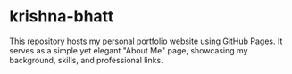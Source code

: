 # krishna-bhatt
This repository hosts my personal portfolio website using GitHub Pages. It serves as a simple yet elegant "About Me" page, showcasing my background, skills, and professional links.
